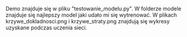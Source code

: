 Demo znajduje się w pliku "testowanie_modelu.py". 
W folderze modele znajduje się najlepszy model jaki udało mi się wytrenować.
W plikach krzywe_dokladnosci.png i krzywe_straty.png znajdują
się wykresy uzyskane podczas uczenia sieci.